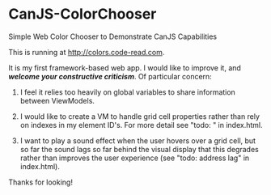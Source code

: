 # CanJS-ColorChooser
Simple Web Color Chooser to Demonstrate CanJS Capabilities

This is running at http://colors.code-read.com.

It is my first framework-based web app.  I would like to improve it, 
and ***welcome your constructive criticism***.  Of particular concern:

1. I feel it relies too heavily on global variables to share information between
ViewModels.

2. I would like to create a <final-el> VM to handle grid cell properties rather than
rely on indexes in my element ID's.  For more detail see "todo: <final-el>" in index.html.

3. I want to play a sound effect when the user hovers over a grid cell, but so far
the sound lags so far behind the visual display that this degrades rather than
improves the user experience (see "todo: address lag" in index.html).

Thanks for looking!
